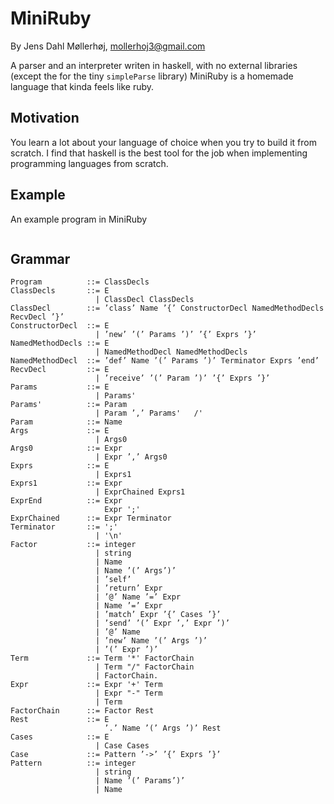 MiniRuby
============
By Jens Dahl Møllerhøj, mollerhoj3@gmail.com

A parser and an interpreter writen in haskell, with no external libraries (except the for the tiny `simpleParse` library)
MiniRuby is a homemade language that kinda feels like ruby.

Motivation
----
You learn a lot about your language of choice when you try to build it from scratch.
I find that haskell is the best tool for the job when implementing programming languages from scratch.

Example
-----
An example program in MiniRuby
```
```

Grammar
-------
```
Program          ::= ClassDecls
ClassDecls       ::= E
                   | ClassDecl ClassDecls
ClassDecl        ::= ’class’ Name ’{’ ConstructorDecl NamedMethodDecls RecvDecl ’}’
ConstructorDecl  ::= E
                   | ’new’ ’(’ Params ’)’ ’{’ Exprs ’}’
NamedMethodDecls ::= E
                   | NamedMethodDecl NamedMethodDecls
NamedMethodDecl  ::= ’def’ Name ’(’ Params ’)’ Terminator Exprs ’end’
RecvDecl         ::= E
                   | ’receive’ ’(’ Param ’)’ ’{’ Exprs ’}’
Params           ::= E
                   | Params'
Params'          ::= Param
                   | Param ’,’ Params'   /'
Param            ::= Name
Args             ::= E
                   | Args0
Args0            ::= Expr
                   | Expr ’,’ Args0
Exprs            ::= E
                   | Exprs1
Exprs1           ::= Expr
                   | ExprChained Exprs1
ExprEnd          ::= Expr
                     Expr ';'
ExprChained      ::= Expr Terminator
Terminator       ::= ';'
                   | '\n'
Factor           ::= integer
                   | string
                   | Name
                   | Name ’(’ Args’)’
                   | ’self’
                   | ’return’ Expr
                   | ’@’ Name ’=’ Expr
                   | Name ’=’ Expr
                   | ’match’ Expr ’{’ Cases ’}’
                   | ’send’ ’(’ Expr ’,’ Expr ’)’
                   | ’@’ Name
                   | ’new’ Name ’(’ Args ’)’
                   | ’(’ Expr ’)’
Term             ::= Term '*' FactorChain
                   | Term "/" FactorChain
                   | FactorChain.
Expr             ::= Expr '+' Term
                   | Expr "-" Term
                   | Term
FactorChain      ::= Factor Rest
Rest             ::= E
                     ’.’ Name ’(’ Args ’)’ Rest
Cases            ::= E
                   | Case Cases
Case             ::= Pattern ’->’ ’{’ Exprs ’}’
Pattern          ::= integer
                   | string
                   | Name ’(’ Params’)’
                   | Name
```
